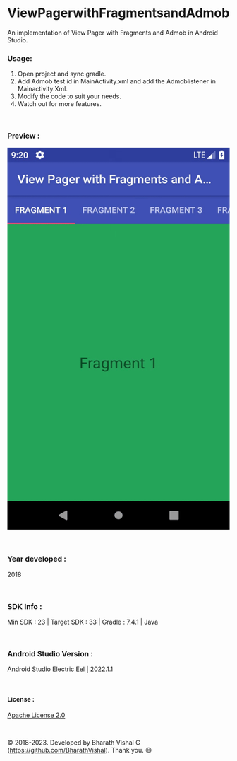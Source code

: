 ﻿# ViewPagerwithFragmentsandAdmob

An implementation of View Pager with Fragments and Admob in Android Studio. 


### Usage:
1. Open project and sync gradle.
2. Add Admob test id in MainActivity.xml and add the Admoblistener in Mainactivity.Xml.
3. Modify the code to suit your needs.
4. Watch out for more features.



&nbsp;

### Preview : 
![](https://github.com/BharathVishal/ViewPagerwithFragmentsandAdmob/blob/master/Preview/PreviewGif.gif)


&nbsp;

### Year developed : 
2018


&nbsp;

### SDK Info : 
Min SDK : 23  | Target SDK : 33 | Gradle : 7.4.1 | Java

&nbsp;


### Android Studio Version : 
Android Studio Electric Eel | 2022.1.1



&nbsp;

#### License : 
[Apache License 2.0](https://github.com/BharathVishal/ViewPagerwithFragmentsandAdmob/blob/master/LICENSE)
&nbsp;

&nbsp;


© 2018-2023. Developed by Bharath Vishal G (https://github.com/BharathVishal).
Thank you. :smile:
